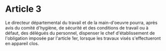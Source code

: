 # Article 3

Le directeur départemental du travail et de la main-d'oeuvre pourra, après avis du      comité d'hygiène, de sécurité et des conditions de travail  ou à défaut, des délégués du personnel, dispenser le chef d'établissement de l'obligation imposée par l'article 1er, lorsque les travaux visés s'effectueront en appareil clos.
